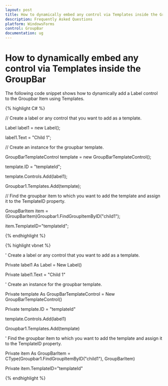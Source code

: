 ```yaml
---
layout: post
title: How to dynamically embed any control via Templates inside the GroupBar | WindowsForms | Syncfusion
description: Frequently Asked Questions
platform: WindowsForms
control: GroupBar
documentation: ug
---
```

# How to dynamically embed any control via Templates inside the GroupBar

The following code snippet shows how to dynamically add a Label control to the Groupbar Item using Templates.

{% highlight C# %}  

// Create a label or any control that you want to add as a template. 

Label label1 = new Label(); 

label1.Text = "Child 1"; 

// Create an instance for the groupbar template. 

GroupBarTemplateControl template = new GroupBarTemplateControl(); 

template.ID = "templateId"; 

template.Controls.Add(label1); 

Groupbar1.Templates.Add(template); 

// Find the groupbar item to which you want to add the template and assign it to the TemplateID property. 

GroupBarItem item = (GroupBarItem)Groupbar1.FindGroupItemByID("child1"); 

item.TemplateID="templateId"; 

{% endhighlight %}


{% highlight vbnet %} 


' Create a label or any control that you want to add as a template. 

Private label1 As Label = New Label()

Private label1.Text = "Child 1" 

' Create an instance for the groupbar template. 

Private template As GroupBarTemplateControl = New GroupBarTemplateControl()

Private template.ID = "templateId" 

template.Controls.Add(label1) 

Groupbar1.Templates.Add(template) 

' Find the groupbar item to which you want to add the template and assign it to the TemplateID property. 

Private item As GroupBarItem = CType(Groupbar1.FindGroupItemByID("child1"), GroupBarItem)

Private item.TemplateID="templateId" 

{% endhighlight %}
